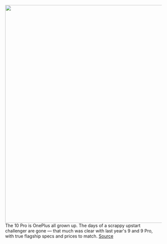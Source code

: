 <img src='https://cdn.vox-cdn.com/thumbor/vqzRXjGrZPwglUY8d_iNYCHg_QA=/0x0:2040x1360/1200x675/filters:focal(842x600:1168x926)/cdn.vox-cdn.com/uploads/chorus_image/image/70693891/ajohnson_220321_5096_0001.0.jpg' width='700px' /><br/>
The 10 Pro is OnePlus all grown up. The days of a scrappy upstart challenger are gone — that much was clear with last year's 9 and 9 Pro, with true flagship specs and prices to match.
<a href='https://www.theverge.com/23003212/oneplus-10-pro-review-screen-price-specs-battery'> Source <a/>